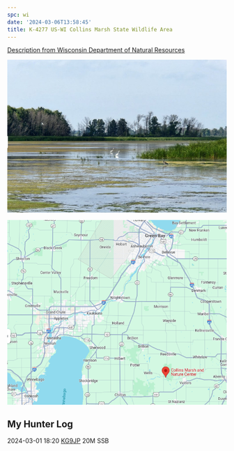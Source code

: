```yaml
---
spc: wi
date: '2024-03-06T13:58:45'
title: K-4277 US-WI Collins Marsh State Wildlife Area
---
```


[Description from Wisconsin Department of Natural Resources](https://dnr.wisconsin.gov/topic/Lands/WildlifeAreas/collins)

![pasted_image001.png](/static/pasted_image001_0155.png)

![pasted_image.png](/static/pasted_image_0182.png)

## My Hunter Log
2024-03-01  18:20  [KG9JP](https://www.qrz.com/db/KG9JP)  20M SSB